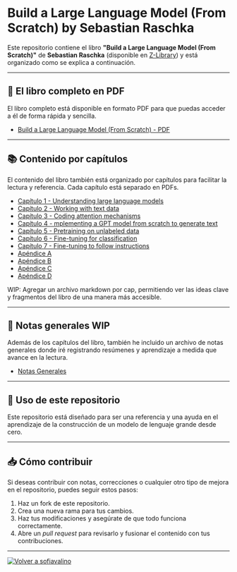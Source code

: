 # Build a Large Language Model (From Scratch) by Sebastian Raschka

Este repositorio contiene el libro **"Build a Large Language Model (From Scratch)"** de **Sebastian Raschka** (disponible en [Z-Library](https://z-lib.io)) y está organizado como se explica a continuación.

---

## 📄 **El libro completo en PDF**

El libro completo está disponible en formato PDF para que puedas acceder a él de forma rápida y sencilla.

- [Build a Large Language Model (From Scratch) - PDF](./Build-a-Large-Language-Model-From-Scratch.pdf)

---

## 📚 **Contenido por capítulos**

El contenido del libro también está organizado por capítulos para facilitar la lectura y referencia. Cada capítulo está separado en PDFs.

- [Capítulo 1 - Understanding large language models](./chapters/chapter_1.pdf)
- [Capítulo 2 - Working with text data](./chapters/chapter_2.pdf)
- [Capítulo 3 - Coding attention mechanisms](./chapters/chapter_3.pdf)
- [Capítulo 4 - mplementing a GPT model from scratch to generate text](./chapters/chapter_4.pdf)
- [Capítulo 5 - Pretraining on unlabeled data](./chapters/chapter_5.pdf)
- [Capítulo 6 - Fine-tuning for classification](./chapters/chapter_6.pdf)
- [Capítulo 7 - Fine-tuning to follow instructions](./chapters/chapter_7.pdf)
- [Apéndice A](./chapters/chapter_appendix_a_.pdf)
- [Apéndice B](./chapters/chapter_appendix_b_.pdf)
- [Apéndice C](./chapters/chapter_appendix_c_.pdf)
- [Apéndice D](./chapters/chapter_appendix_d_.pdf)
  
WIP: Agregar un archivo markdown por cap, permitiendo ver las ideas clave y fragmentos del libro de una manera más accesible.

---

## 📝 **Notas generales** WIP

Además de los capítulos del libro, también he incluido un archivo de notas generales donde iré registrando resúmenes y aprendizaje a medida que avance en la lectura.

- [Notas Generales](./notes.md)

---

## 🚀 **Uso de este repositorio**

Este repositorio está diseñado para ser una referencia y una ayuda en el aprendizaje de la construcción de un modelo de lenguaje grande desde cero. 

---

## 📥 **Cómo contribuir**

Si deseas contribuir con notas, correcciones o cualquier otro tipo de mejora en el repositorio, puedes seguir estos pasos:

1. Haz un fork de este repositorio.
2. Crea una nueva rama para tus cambios.
3. Haz tus modificaciones y asegúrate de que todo funciona correctamente.
4. Abre un *pull request* para revisarlo y fusionar el contenido con tus contribuciones.

---

[![Volver a sofiavalino](https://img.shields.io/badge/=^._.^=%20Volver%20a%20SOFIAVALINO%20=^._.^=-blue?style=for-the-badge)](https://github.com/sofiavalino)

